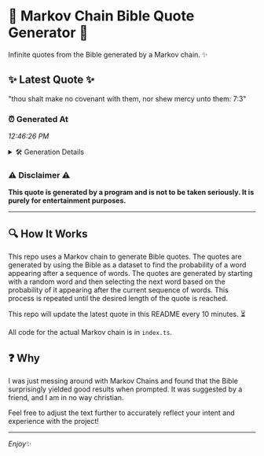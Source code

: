 # 📖 Markov Chain Bible Quote Generator 📖

Infinite quotes from the Bible generated by a Markov chain. ✨

## ✨ Latest Quote ✨
"thou shalt make no covenant with them, nor shew mercy unto them: 7:3"

### ⏰ Generated At
*12:46:26 PM*

<details>
    <summary>🛠️ Generation Details</summary>
    <p>
        <strong>🌱 Seed:</strong> thou<br>
        <strong>🔄 Iterations:</strong> 12<br>
        <strong>📜 Context History:</strong><br>[ thou ]: shalt<br>[ thou, shalt ]: make<br>[ thou, shalt, make ]: no<br>[ thou, shalt, make, no ]: covenant<br>[ thou, shalt, make, no, covenant ]: with<br>[ thou, shalt, make, no, covenant, with ]: them,<br>[ shalt, make, no, covenant, with, them, ]: nor<br>[ make, no, covenant, with, them,, nor ]: shew<br>[ no, covenant, with, them,, nor, shew ]: mercy<br>[ covenant, with, them,, nor, shew, mercy ]: unto<br>[ with, them,, nor, shew, mercy, unto ]: them:<br>[ them,, nor, shew, mercy, unto, them: ]: 7:3<br>
    </p>
</details>

### ⚠️ Disclaimer ⚠️
**This quote is generated by a program and is not to be taken seriously. It is purely for entertainment purposes.**

---

## 🔍 How It Works

This repo uses a Markov chain to generate Bible quotes. The quotes are generated by using the Bible as a dataset to find the probability of a word appearing after a sequence of words. The quotes are generated by starting with a random word and then selecting the next word based on the probability of it appearing after the current sequence of words. This process is repeated until the desired length of the quote is reached.

This repo will update the latest quote in this README every 10 minutes. ⏳

All code for the actual Markov chain is in `index.ts`.

## ❓ Why

I was just messing around with Markov Chains and found that the Bible surprisingly yielded good results when prompted. 
It was suggested by a friend, and I am in no way christian.

Feel free to adjust the text further to accurately reflect your intent and experience with the project!

---

*Enjoy*✨
